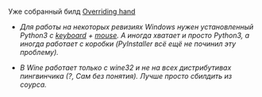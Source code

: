 Уже собранный билд [Overriding hand](https://github.com/DraSolace/Overriding-Handv1.1)

* *Для работы на некоторых ревизиях Windows нужен установленный Python3 с [keyboard](https://github.com/boppreh/keyboard) + [mouse](https://github.com/boppreh/mouse). А иногда хватает и просто Python3, а иногда работает с коробки (PyInstaller всё ещё не починил эту проблему).* 

* *В Wine работает только с wine32 и не на всех дистрибутивах пингвинчика (?, Сам без понятия). Лучше просто сбилдить из соурса.* 
